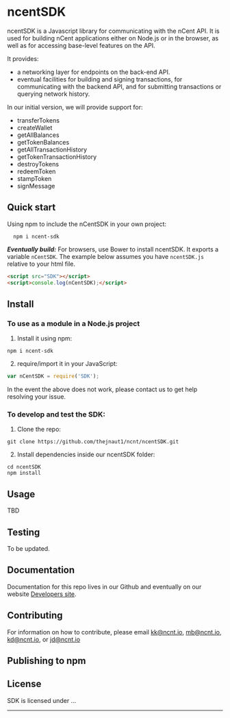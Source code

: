 # ncentSDK


ncentSDK is a Javascript library for communicating with the nCent API. It is used for building nCent applications either on Node.js or in the browser, as well as for accessing base-level features on the API.

It provides:
- a networking layer for endpoints on the back-end API.
- eventual facilities for building and signing transactions, for communicating with the backend API, and for submitting transactions or querying network history.

In our initial version, we will provide support for:

 - transferTokens
 - createWallet
 - getAllBalances
 - getTokenBalances
 - getAllTransactionHistory
 - getTokenTransactionHistory
 - destroyTokens
 - redeemToken
 - stampToken
 - signMessage

## Quick start

Using npm to include the nCentSDK in your own project:
```shell
  npm i ncent-sdk
```

***Eventually build:***
For browsers, use Bower to install ncentSDK. It exports a
variable `nCentSDK`. The example below assumes you have `ncentSDK.js`
relative to your html file.

```html
<script src="SDK"></script>
<script>console.log(nCentSDK);</script>

```

## Install

### To use as a module in a Node.js project
1. Install it using npm:
  ```shell
  npm i ncent-sdk
  ```

2. require/import it in your JavaScript:
  ```js
  var nCentSDK = require('SDK');
  ```

In the event the above does not work, please contact us to get help resolving your issue.


### To develop and test the SDK:

1. Clone the repo:

  ```shell
  git clone https://github.com/thejnaut1/ncnt/ncentSDK.git
  ```

2. Install dependencies inside our ncentSDK folder:
  ```shell
  cd ncentSDK
  npm install
  ```

## Usage

TBD

## Testing
To be updated.

## Documentation
Documentation for this repo lives in our Github and eventually on our website [Developers site](https://www.ncnt.io).

## Contributing
For information on how to contribute, please email kk@ncnt.io, mb@ncnt.io, kd@ncnt.io, or jd@ncnt.io

## Publishing to npm


## License
SDK is licensed under ...

------------
